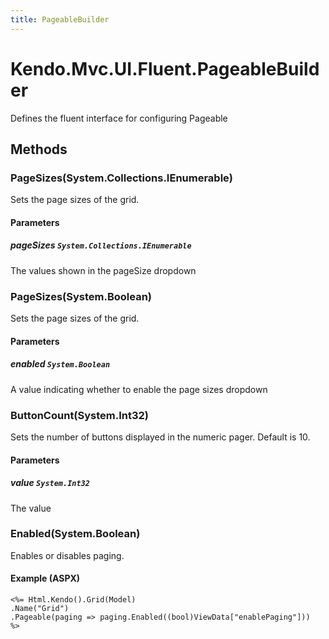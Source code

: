 ```yaml
---
title: PageableBuilder
---
```


# Kendo.Mvc.UI.Fluent.PageableBuilder
Defines the fluent interface for configuring Pageable




## Methods


### PageSizes(System.Collections.IEnumerable)
Sets the page sizes of the grid.


#### Parameters

##### pageSizes `System.Collections.IEnumerable`
The values shown in the pageSize dropdown





### PageSizes(System.Boolean)
Sets the page sizes of the grid.


#### Parameters

##### enabled `System.Boolean`
A value indicating whether to enable the page sizes dropdown





### ButtonCount(System.Int32)
Sets the number of buttons displayed in the numeric pager. Default is 10.


#### Parameters

##### value `System.Int32`
The value





### Enabled(System.Boolean)
Enables or disables paging.




#### Example (ASPX)
    <%= Html.Kendo().Grid(Model)
    .Name("Grid")
    .Pageable(paging => paging.Enabled((bool)ViewData["enablePaging"]))
    %>



